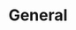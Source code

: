 ---
title: General
layout: category
permalink: /categories/general/
taxonomy: general
author_profile: true
---